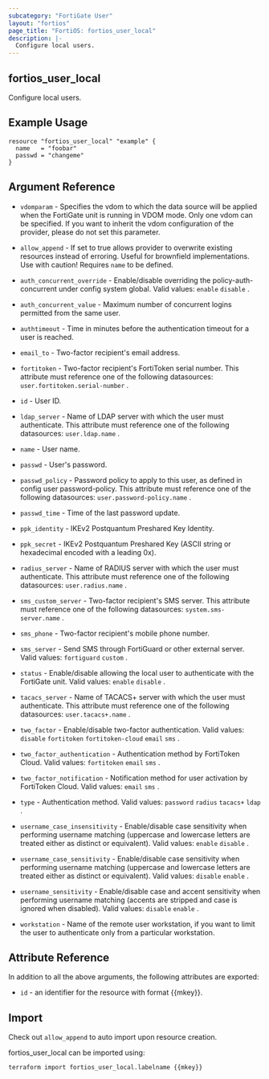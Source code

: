 ```yaml
---
subcategory: "FortiGate User"
layout: "fortios"
page_title: "FortiOS: fortios_user_local"
description: |-
  Configure local users.
---
```


## fortios_user_local
Configure local users.

## Example Usage

```hcl
resource "fortios_user_local" "example" {
  name   = "foobar"
  passwd = "changeme"
}
```

## Argument Reference
* `vdomparam` - Specifies the vdom to which the data source will be applied when the FortiGate unit is running in VDOM mode. Only one vdom can be specified. If you want to inherit the vdom configuration of the provider, please do not set this parameter.
* `allow_append` - If set to true allows provider to overwrite existing resources instead of erroring. Useful for brownfield implementations. Use with caution! Requires `name` to be defined.

* `auth_concurrent_override` - Enable/disable overriding the policy-auth-concurrent under config system global. Valid values: `enable` `disable` .
* `auth_concurrent_value` - Maximum number of concurrent logins permitted from the same user.
* `authtimeout` - Time in minutes before the authentication timeout for a user is reached.
* `email_to` - Two-factor recipient's email address.
* `fortitoken` - Two-factor recipient's FortiToken serial number. This attribute must reference one of the following datasources: `user.fortitoken.serial-number` .
* `id` - User ID.
* `ldap_server` - Name of LDAP server with which the user must authenticate. This attribute must reference one of the following datasources: `user.ldap.name` .
* `name` - User name.
* `passwd` - User's password.
* `passwd_policy` - Password policy to apply to this user, as defined in config user password-policy. This attribute must reference one of the following datasources: `user.password-policy.name` .
* `passwd_time` - Time of the last password update.
* `ppk_identity` - IKEv2 Postquantum Preshared Key Identity.
* `ppk_secret` - IKEv2 Postquantum Preshared Key (ASCII string or hexadecimal encoded with a leading 0x).
* `radius_server` - Name of RADIUS server with which the user must authenticate. This attribute must reference one of the following datasources: `user.radius.name` .
* `sms_custom_server` - Two-factor recipient's SMS server. This attribute must reference one of the following datasources: `system.sms-server.name` .
* `sms_phone` - Two-factor recipient's mobile phone number.
* `sms_server` - Send SMS through FortiGuard or other external server. Valid values: `fortiguard` `custom` .
* `status` - Enable/disable allowing the local user to authenticate with the FortiGate unit. Valid values: `enable` `disable` .
* `tacacs_server` - Name of TACACS+ server with which the user must authenticate. This attribute must reference one of the following datasources: `user.tacacs+.name` .
* `two_factor` - Enable/disable two-factor authentication. Valid values: `disable` `fortitoken` `fortitoken-cloud` `email` `sms` .
* `two_factor_authentication` - Authentication method by FortiToken Cloud. Valid values: `fortitoken` `email` `sms` .
* `two_factor_notification` - Notification method for user activation by FortiToken Cloud. Valid values: `email` `sms` .
* `type` - Authentication method. Valid values: `password` `radius` `tacacs+` `ldap` .
* `username_case_insensitivity` - Enable/disable case sensitivity when performing username matching (uppercase and lowercase letters are treated either as distinct or equivalent). Valid values: `enable` `disable` .
* `username_case_sensitivity` - Enable/disable case sensitivity when performing username matching (uppercase and lowercase letters are treated either as distinct or equivalent). Valid values: `disable` `enable` .
* `username_sensitivity` - Enable/disable case and accent sensitivity when performing username matching (accents are stripped and case is ignored when disabled). Valid values: `disable` `enable` .
* `workstation` - Name of the remote user workstation, if you want to limit the user to authenticate only from a particular workstation.

## Attribute Reference

In addition to all the above arguments, the following attributes are exported:
* `id` - an identifier for the resource with format {{mkey}}.

## Import

Check out `allow_append` to auto import upon resource creation.

fortios_user_local can be imported using:
```sh
terraform import fortios_user_local.labelname {{mkey}}
```
